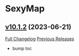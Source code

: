 # SexyMap

## [v10.1.2](https://github.com/funkydude/SexyMap/tree/v10.1.2) (2023-06-21)
[Full Changelog](https://github.com/funkydude/SexyMap/compare/v10.1.1...v10.1.2) [Previous Releases](https://github.com/funkydude/SexyMap/releases)

- bump toc  

